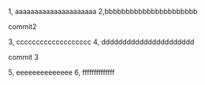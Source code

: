 1, aaaaaaaaaaaaaaaaaaaaa
2,bbbbbbbbbbbbbbbbbbbbbb

commit2

3, ccccccccccccccccccc
4, dddddddddddddddddddddd


commit 3

5, eeeeeeeeeeeeee
6, ffffffffffffff